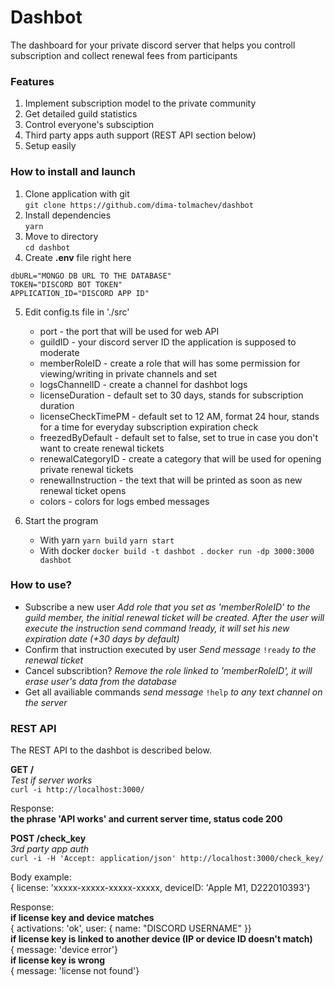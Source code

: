 # Dashbot

The dashboard for your private discord server that helps you controll subscription and collect renewal fees from participants

### Features

1. Implement subscription model to the private community
2. Get detailed guild statistics
3. Control everyone's subsciption
4. Third party apps auth support (REST API section below)
5. Setup easily

### How to install and launch

1. Clone application with git <br />
`git clone https://github.com/dima-tolmachev/dashbot`
2. Install dependencies <br />
`yarn`
3. Move to directory <br />
`cd dashbot`
4. Create **.env** file right here <br />

```
dbURL="MONGO DB URL TO THE DATABASE"
TOKEN="DISCORD BOT TOKEN"
APPLICATION_ID="DISCORD APP ID"
```

5. Edit config.ts file in './src'

    - port - the port that will be used for web API
    - guildID - your discord server ID the application is supposed to moderate
    - memberRoleID - create a role that will has some permission for viewing/writing in private channels and set
    - logsChannelID - create a channel for dashbot logs
    - licenseDuration - default set to 30 days, stands for subscription duration
    - licenseCheckTimePM - default set to 12 AM, format 24 hour, stands for a time for everyday subscription expiration check
    - freezedByDefault - default set to false, set to true in case you don't want to create renewal tickets
    - renewalCategoryID - create a category that will be used for opening private renewal tickets
    - renewalInstruction - the text that will be printed as soon as new renewal ticket opens
    - colors - colors for logs embed messages

6. Start the program
    - With yarn
      `yarn build`
      `yarn start`
    - With docker
      `docker build -t dashbot .`
      `docker run -dp 3000:3000 dashbot`

### How to use?

-   Subscribe a new user
    _Add role that you set as 'memberRoleID' to the guild member, the initial renewal ticket will be created. After the user will execute the instruction send command !ready, it will set his new expiration date (+30 days by default)_
-   Confirm that instruction executed by user
    _Send message_ `!ready` _to the renewal ticket_
-   Cancel subscribtion?
    _Remove the role linked to 'memberRoleID', it will erase user's data from the database_
-   Get all availiable commands
    _send message_ `!help` _to any text channel on the server_

### REST API

The REST API to the dashbot is described below.

**GET /** <br />
_Test if server works_ <br />
`curl -i http://localhost:3000/` <br />

Response: <br />
**the phrase 'API works' and current server time, status code 200**

**POST /check_key** <br />
_3rd party app auth_ <br />
`curl -i -H 'Accept: application/json' http://localhost:3000/check_key/` <br />

Body example: <br />
{ license: 'xxxxx-xxxxx-xxxxx-xxxxx, deviceID: 'Apple M1, D222010393'} <br />

Response: <br />
**if license key and device matches** <br />
{ activations: 'ok', user: { name: "DISCORD USERNAME" }}  <br />
**if license key is linked to another device (IP or device ID doesn't match)** <br />
{ message: 'device error'} <br />
**if license key is wrong** <br />
{ message: 'license not found'} <br />
